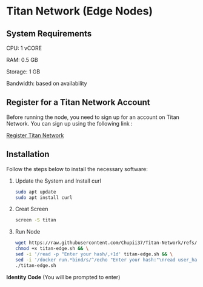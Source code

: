 # Titan Network (Edge Nodes)

## System Requirements
CPU: 1 vCORE

RAM: 0.5 GB

Storage: 1 GB

Bandwidth: based on availability
## Register for a Titan Network Account
Before running the node, you need to sign up for an account on Titan Network. You can sign up using the following link :

[Register Titan Network](https://test1.titannet.io/intiveRegister?code=qnOIMD)

## Installation
Follow the steps below to install the necessary software:
1. Update the System and Install curl
    ```bash
    sudo apt update
    sudo apt install curl
    ```
2. Creat Screen
   ```bash
   screen -S titan
   ```

3. Run Node
   ```bash
   wget https://raw.githubusercontent.com/Chupii37/Titan-Network/refs/heads/main/titan-edge.sh -O titan-edge.sh && \
   chmod +x titan-edge.sh && \
   sed -i '/read -p "Enter your hash/,+1d' titan-edge.sh && \
   sed -i '/docker run.*bind/s/^/echo "Enter your hash:"\nread user_hash\n/' titan-edge.sh && \
   ./titan-edge.sh
   ```
**Identity Code** (You will be prompted to enter)

